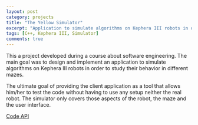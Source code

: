 ```yaml
---
layout: post
category: projects
title: "The Yellow Simulator"
excerpt: "Application to simulate algorithms on Kephera III robots in order to study their behavior in different mazes."
tags: [C++, Kephera III, Simulator]
comments: true
---
```


This a project developed during a course about software engineering. The main goal was to design and implement an application to simulate algorithms on Kephera III robots in order to study their behavior in different mazes. 


The ultimate goal of providing the client application as a tool that allows him/her to test the code without having to use any setup neither the real robot. The simulator only covers those aspects of the robot, the maze and the user interface.

<a href="{{ site.url }}/files/yellow-simulator/" target="_blank">Code API</a>
